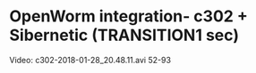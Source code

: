 # OpenWorm integration- c302 + Sibernetic (TRANSITION1 sec)

Video: c302-2018-01-28_20.48.11.avi 52-93


